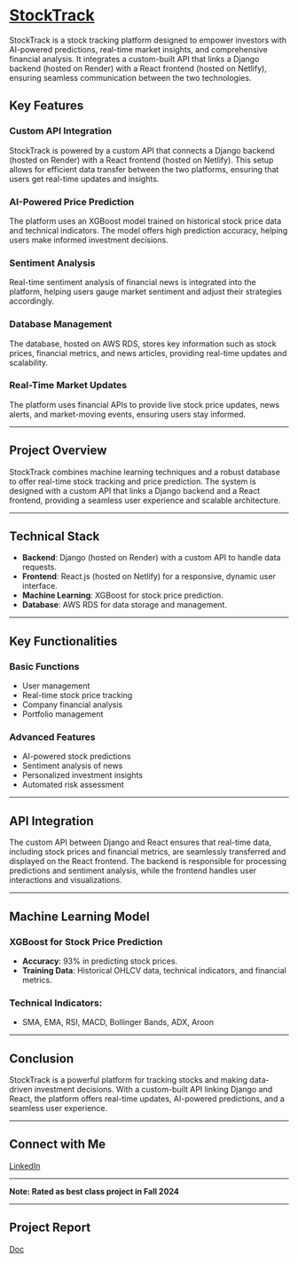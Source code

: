 # [StockTrack](https://aistockvision.netlify.app/)

StockTrack is a stock tracking platform designed to empower investors with AI-powered predictions, real-time market insights, and comprehensive financial analysis. It integrates a custom-built API that links a Django backend (hosted on Render) with a React frontend (hosted on Netlify), ensuring seamless communication between the two technologies.

## Key Features

### Custom API Integration
StockTrack is powered by a custom API that connects a Django backend (hosted on Render) with a React frontend (hosted on Netlify). This setup allows for efficient data transfer between the two platforms, ensuring that users get real-time updates and insights.

### AI-Powered Price Prediction
The platform uses an XGBoost model trained on historical stock price data and technical indicators. The model offers high prediction accuracy, helping users make informed investment decisions.

### Sentiment Analysis
Real-time sentiment analysis of financial news is integrated into the platform, helping users gauge market sentiment and adjust their strategies accordingly.

### Database Management
The database, hosted on AWS RDS, stores key information such as stock prices, financial metrics, and news articles, providing real-time updates and scalability.

### Real-Time Market Updates
The platform uses financial APIs to provide live stock price updates, news alerts, and market-moving events, ensuring users stay informed.

---

## Project Overview

StockTrack combines machine learning techniques and a robust database to offer real-time stock tracking and price prediction. The system is designed with a custom API that links a Django backend and a React frontend, providing a seamless user experience and scalable architecture.

---

## Technical Stack

- **Backend**: Django (hosted on Render) with a custom API to handle data requests.
- **Frontend**: React.js (hosted on Netlify) for a responsive, dynamic user interface.
- **Machine Learning**: XGBoost for stock price prediction.
- **Database**: AWS RDS for data storage and management.

---

## Key Functionalities

### Basic Functions
- User management
- Real-time stock price tracking
- Company financial analysis
- Portfolio management

### Advanced Features
- AI-powered stock predictions
- Sentiment analysis of news
- Personalized investment insights
- Automated risk assessment

---

## API Integration

The custom API between Django and React ensures that real-time data, including stock prices and financial metrics, are seamlessly transferred and displayed on the React frontend. The backend is responsible for processing predictions and sentiment analysis, while the frontend handles user interactions and visualizations.

---

## Machine Learning Model

### XGBoost for Stock Price Prediction
- **Accuracy**: 93% in predicting stock prices.
- **Training Data**: Historical OHLCV data, technical indicators, and financial metrics.

### Technical Indicators:
- SMA, EMA, RSI, MACD, Bollinger Bands, ADX, Aroon

---

## Conclusion

StockTrack is a powerful platform for tracking stocks and making data-driven investment decisions. With a custom-built API linking Django and React, the platform offers real-time updates, AI-powered predictions, and a seamless user experience.

---

## Connect with Me

[LinkedIn](https://www.linkedin.com/in/nishchay-pat/)


---

**Note: Rated as best class project in Fall 2024**

---

## Project Report

[Doc](https://docs.google.com/document/d/16orTvhJAhCxQVHALzxS6dUeI4KTd4bzVy5pj-ICQ-go/edit?usp=sharing)
